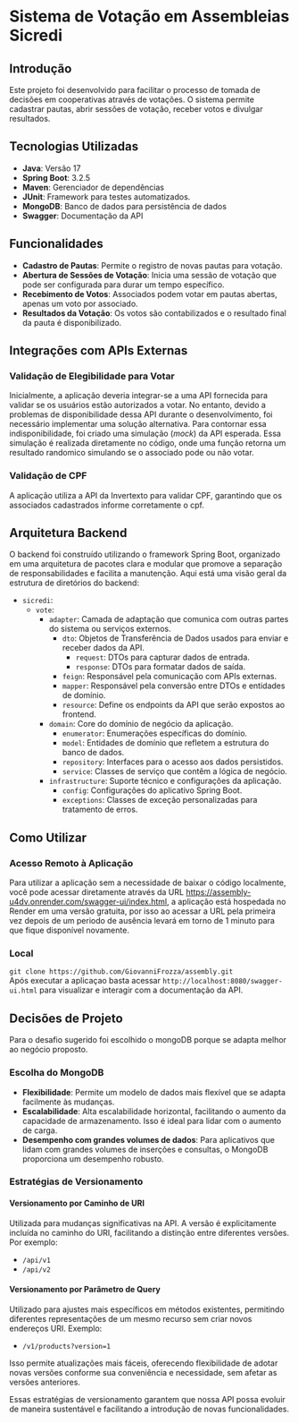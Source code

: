 # Sistema de Votação em Assembleias Sicredi

## Introdução
Este projeto foi desenvolvido para facilitar o processo de tomada de decisões em cooperativas através de votações. 
O sistema permite cadastrar pautas, abrir sessões de votação, receber votos e divulgar resultados.

## Tecnologias Utilizadas
- **Java**: Versão 17
- **Spring Boot**: 3.2.5
- **Maven**: Gerenciador de dependências
- **JUnit**: Framework para testes automatizados.
- **MongoDB**: Banco de dados para persistência de dados
- **Swagger**: Documentação da API
 
## Funcionalidades
- **Cadastro de Pautas**: Permite o registro de novas pautas para votação.
- **Abertura de Sessões de Votação**: Inicia uma sessão de votação que pode ser configurada para durar um tempo específico.
- **Recebimento de Votos**: Associados podem votar em pautas abertas, apenas um voto por associado.
- **Resultados da Votação**: Os votos são contabilizados e o resultado final da pauta é disponibilizado.

## Integrações com APIs Externas
### Validação de Elegibilidade para Votar
Inicialmente, a aplicação deveria integrar-se a uma API fornecida para validar se os usuários estão autorizados a votar. 
No entanto, devido a problemas de disponibilidade dessa API durante o desenvolvimento, foi necessário implementar uma solução alternativa.
Para contornar essa indisponibilidade, foi criado uma simulação (*mock*) da API esperada. Essa simulação é realizada diretamente no código, onde uma função retorna um resultado randomico simulando se o associado pode ou não votar.

### Validação de CPF
A aplicação utiliza a API da Invertexto para validar CPF, garantindo que os associados cadastrados informe corretamente o cpf.


## Arquitetura Backend 
O backend foi construído utilizando o framework Spring Boot, organizado em uma arquitetura de pacotes clara e modular que promove a separação de responsabilidades 
e facilita a manutenção. Aqui está uma visão geral da estrutura de diretórios do backend:

- `sicredi`:
  - `vote`: 
    - `adapter`: Camada de adaptação que comunica com outras partes do sistema ou serviços externos.
      - `dto`: Objetos de Transferência de Dados usados para enviar e receber dados da API.
        - `request`: DTOs para capturar dados de entrada.
        - `response`: DTOs para formatar dados de saída.
      - `feign`: Responsável pela comunicação com APIs externas.
      - `mapper`: Responsável pela conversão entre DTOs e entidades de domínio.
      - `resource`: Define os endpoints da API que serão expostos ao frontend.
    - `domain`: Core do domínio de negócio da aplicação.
      - `enumerator`: Enumerações específicas do domínio.
      - `model`: Entidades de domínio que refletem a estrutura do banco de dados.
      - `repository`: Interfaces para o acesso aos dados persistidos.
      - `service`: Classes de serviço que contêm a lógica de negócio.
    - `infrastructure`: Suporte técnico e configurações da aplicação.
      - `config`: Configurações do aplicativo Spring Boot.
      - `exceptions`: Classes de exceção personalizadas para tratamento de erros.


## Como Utilizar
### Acesso Remoto à Aplicação
Para utilizar a aplicação sem a necessidade de baixar o código localmente, você pode acessar diretamente através da URL https://assembly-u4dv.onrender.com/swagger-ui/index.html, a aplicação está hospedada no Render em uma versão gratuita, 
por isso ao acessar a URL pela primeira vez depois de um periodo de ausência levará em torno de 1 minuto para que fique disponível novamente.

### Local
`git clone https://github.com/GiovanniFrozza/assembly.git` <br>
Após executar a aplicaçao basta acessar `http://localhost:8080/swagger-ui.html` para visualizar e interagir com a documentação da API.


## Decisões de Projeto
Para o desafio sugerido foi escolhido o mongoDB porque se adapta melhor ao negócio proposto.

### Escolha do MongoDB
- **Flexibilidade**: Permite um modelo de dados mais flexível que se adapta facilmente às mudanças.
- **Escalabilidade**: Alta escalabilidade horizontal, facilitando o aumento da capacidade de armazenamento. Isso é ideal para lidar com o aumento de carga.
- **Desempenho com grandes volumes de dados**: Para aplicativos que lidam com grandes volumes de inserções e consultas, o MongoDB proporciona um desempenho robusto.

### Estratégias de Versionamento

#### Versionamento por Caminho de URI
Utilizada para mudanças significativas na API. A versão é explicitamente incluída no caminho do URI, facilitando a distinção entre diferentes versões. Por exemplo:
- `/api/v1`
- `/api/v2`

#### Versionamento por Parâmetro de Query
Utilizado para ajustes mais específicos em métodos existentes, permitindo diferentes representações de um mesmo recurso sem criar novos endereços URI. Exemplo:
- `/v1/products?version=1`

Isso permite atualizações mais fáceis, oferecendo flexibilidade de adotar novas versões conforme sua conveniência e necessidade, sem afetar as versões anteriores.

Essas estratégias de versionamento garantem que nossa API possa evoluir de maneira sustentável e facilitando a introdução de novas funcionalidades.

